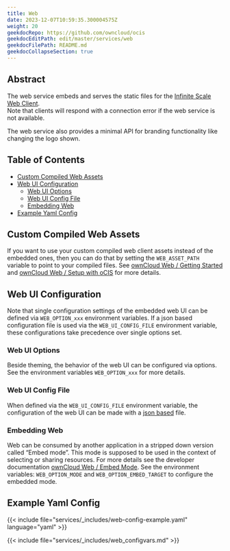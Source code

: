 ```yaml
---
title: Web
date: 2023-12-07T10:59:35.300004575Z
weight: 20
geekdocRepo: https://github.com/owncloud/ocis
geekdocEditPath: edit/master/services/web
geekdocFilePath: README.md
geekdocCollapseSection: true
---
```


<!-- Do not edit this file, it is autogenerated. Edit the service README.md instead -->

## Abstract


The web service embeds and serves the static files for the [Infinite Scale Web Client](https://github.com/owncloud/web).  
Note that clients will respond with a connection error if the web service is not available.

The web service also provides a minimal API for branding functionality like changing the logo shown.


## Table of Contents

* [Custom Compiled Web Assets](#custom-compiled-web-assets)
* [Web UI Configuration](#web-ui-configuration)
  * [Web UI Options](#web-ui-options)
  * [Web UI Config File](#web-ui-config-file)
  * [Embedding Web](#embedding-web)
* [Example Yaml Config](#example-yaml-config)

## Custom Compiled Web Assets

If you want to use your custom compiled web client assets instead of the embedded ones, then you can do that by setting the `WEB_ASSET_PATH` variable to point to your compiled files. See [ownCloud Web / Getting Started](https://owncloud.dev/clients/web/getting-started/) and [ownCloud Web / Setup with oCIS](https://owncloud.dev/clients/web/backend-ocis/) for more details.

## Web UI Configuration

Note that single configuration settings of the embedded web UI can be defined via `WEB_OPTION_xxx` environment variables. If a json based configuration file is used via the `WEB_UI_CONFIG_FILE` environment variable, these configurations take precedence over single options set.

### Web UI Options

Beside theming, the behavior of the web UI can be configured via options. See the environment variables `WEB_OPTION_xxx` for more details.

### Web UI Config File

When defined via the `WEB_UI_CONFIG_FILE` environment variable, the configuration of the web UI can be made with a [json based](https://github.com/owncloud/web/tree/master/config) file.

### Embedding Web

Web can be consumed by another application in a stripped down version called “Embed mode”. This mode is supposed to be used in the context of selecting or sharing resources. For more details see the developer documentation [ownCloud Web / Embed Mode](https://owncloud.dev/clients/web/embed-mode/). See the environment variables: `WEB_OPTION_MODE` and `WEB_OPTION_EMBED_TARGET` to configure the embedded mode.
## Example Yaml Config
{{< include file="services/_includes/web-config-example.yaml"  language="yaml" >}}

{{< include file="services/_includes/web_configvars.md" >}}

